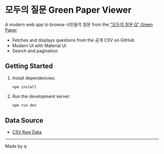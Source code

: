 # 모두의 질문 Green Paper Viewer

A modern web app to browse 시민들의 질문 from the ["모두의 질문 Q" Green Paper](https://github.com/q4all/greenpaper)

- Fetches and displays questions from the 공개 CSV on GitHub
- Modern UI with Material UI
- Search and pagination

## Getting Started

1. Install dependencies:
   
   ```bash
   npm install
   ```

2. Run the development server:

   ```bash
   npm run dev
   ```

## Data Source

- [CSV Raw Data](https://raw.githubusercontent.com/q4all/greenpaper/refs/heads/main/2025%EB%85%84%20%EC%8B%9C%EC%A6%8C1/%EB%AA%A8%EB%91%90%EC%9D%98%EC%A7%88%EB%AC%B8Q%20%EC%8B%9C%EC%A6%8C1.csv)

---

Made by q
